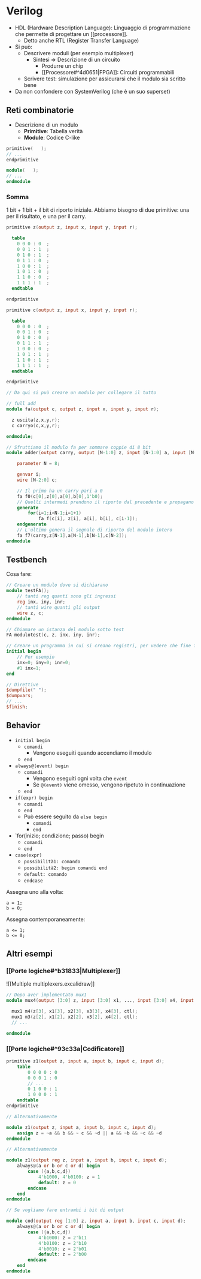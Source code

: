 # Verilog

- HDL (Hardware Description Language): Linguaggio di programmazione che permette di progettare un [[processore]].
	- Detto anche RTL (Register Transfer Language)
- Si può:
	- Descrivere moduli (per esempio multiplexer)
		- Sintesi ⇒ Descrizione di un circuito
			- Produrre un chip
			- [[Processore#^4d0651|FPGA]]: Circuiti programmabili
	- Scrivere test: simulazione per assicurarsi che il modulo sia scritto bene
- Da non confondere con SystemVerilog (che è un suo superset)

## Reti combinatorie

- Descrizione di un modulo
	- **Primitive**: Tabella verità
	- **Module**: Codice C-like

```verilog
primitive(   );
// ...
endprimitive

module(   );
// ...
endmodule
```

### Somma

1 bit + 1 bit + il bit di riporto iniziale. Abbiamo bisogno di due primitive: una per il risultato, e una per il carry.

```verilog
primitive z(output z, input x, input y, input r);

  table
    0 0 0 : 0  ;
    0 0 1 : 1  ;
    0 1 0 : 1  ;
    0 1 1 : 0  ;
    1 0 0 : 1  ;
    1 0 1 : 0  ;
    1 1 0 : 0  ;
    1 1 1 : 1  ;
  endtable

endprimitive

primitive c(output z, input x, input y, input r);

  table
    0 0 0 : 0  ;
    0 0 1 : 0  ;
    0 1 0 : 0  ;
    0 1 1 : 1  ;
    1 0 0 : 0  ;
    1 0 1 : 1  ;
    1 1 0 : 1  ;
    1 1 1 : 1  ;
  endtable

endprimitive

// Da qui si può creare un modulo per collegare il tutto

// full add
module fa(output c, output z, input x, input y, input r);

  z uscita(z,x,y,r);
  c carryo(c,x,y,r);

endmodule;

// Sfruttiamo il modulo fa per sommare coppie di 8 bit
module adder(output carry, output [N-1:0] z, input [N-1:0] a, input [N-1:0] b);

    parameter N = 8;

    genvar i;
    wire [N-2:0] c;

    // Il primo ha un carry pari a 0
    fa f0(c[0],z[0],a[0],b[0],1'b0);
    // Quelli intermedi prendono il riporto dal precedente e propagano il riporto a quelli successivi
    generate
        for(i=1;i<N-1;i=1+1)
	        fa f(c[i], z[i], a[i], b[i], c[i-1]);
	endgenerate
    // L'ultimo genera il segnale di riporto del modulo intero
    fa f7(carry,z[N-1],a[N-1],b[N-1],c[N-2]);
endmodule
```

## Testbench

Cosa fare:

```verilog
// Creare un modulo dove si dichiarano
module testFA();
    // tanti reg quanti sono gli ingressi
    reg inx, iny, inr;
    // tanti wire quanti gli output
    wire z, c;
endmodule

// Chiamare un istanza del modulo sotto test
FA modulotest(c, z, inx, iny, inr);

// Creare un programma in cui si creano registri, per vedere che fine fanno i wire
initial begin
    // Per esempio
    inx=0; iny=0; inr=0;
    #1 inx=1;
end

// Direttive
$dumpfile(" ");
$dumpvars;
// ...
$finish;
```

## Behavior

- `initial begin`
	- `comandi`
		- Vengono eseguiti quando accendiamo il modulo
	- `end`
- `always@(event) begin`
	- `comandi`
		- Vengono eseguiti ogni volta che `event`
		- Se `@(event)` viene omesso, vengono ripetuto in continuazione
	- `end`
- `if(expr) begin`
	- `comandi`
	- `end`
	- Può essere seguito da `else begin`
		- `comandi`
		- `end`
- `for(inizio; condizione; passo) begin
	- `comandi`
	- `end`
- `case(expr)`
	- `possibilità1: comando`
	- `possibilità2: begin comandi end`
	- `default: comando`
	- `endcase`

Assegna uno alla volta:

```
a = 1;
b = 0;
```

Assegna contemporaneamente:

```
a <= 1;
b <= 0;
```

## Altri esempi

### [[Porte logiche#^b31833|Multiplexer]]

![[Multiple multiplexers.excalidraw]]

```verilog
// Dopo aver implementato mux1
module mux4(output [3:0] z, input [3:0] x1, ..., input [3:0] x4, input [1:0] ctl);

  mux1 m4(z[3], x1[3], x2[3], x3[3], x4[3], ctl);
  mux1 m3(z[2], x1[2], x2[2], x3[2], x4[2], ctl);
  // ...

endmodule

```

### [[Porte logiche#^93c33a|Codificatore]]

```verilog
primitive z1(output z, input a, input b, input c, input d);
    table
        0 0 0 0 : 0
        0 0 0 1 : 0
        // ...
        0 1 0 0 : 1
        1 0 0 0 : 1
    endtable
endprimitive

// Alternativamente 

module z1(output z, input a, input b, input c, input d);
    assign z = ~a && b && ~ c && ~d || a && ~b && ~c && ~d
endmodule

// Alternativamente

module z1(output reg z, input a, input b, input c, input d);
    always@(a or b or c or d) begin
        case ({a,b,c,d})
            4'b1000, 4'b0100: z = 1
            default: z = 0
        endcase
    end
endmodule

// Se vogliamo fare entrambi i bit di output

module cod(output reg [1:0] z, input a, input b, input c, input d);
    always@(a or b or c or d) begin
        case ({a,b,c,d})
            4'b1000: z = 2'b11
            4'b0100: z = 2'b10
            4'b0010: z = 2'b01
            default: z = 2'b00
        endcase
    end
endmodule
```